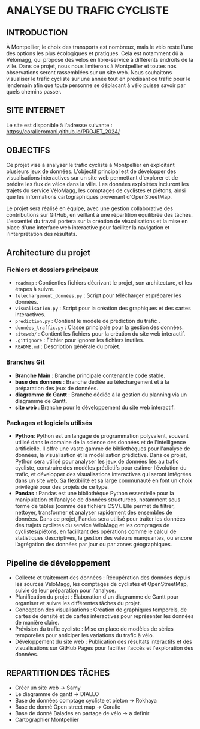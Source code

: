 # ANALYSE DU TRAFIC CYCLISTE

## INTRODUCTION
À Montpellier, le choix des transports est nombreux, mais le vélo reste l'une des options les plus écologiques et pratiques. Cela est notamment dû à Vélomagg, qui propose des vélos en libre-service à différents endroits de la ville.
Dans ce projet, nous nous limiterons à Montpellier et toutes nos observations seront rassemblées sur un site web. Nous souhaitons visualiser le trafic cycliste sur une année tout en prédisant ce trafic pour le lendemain afin que toute personne se déplacant à vélo puisse savoir par quels chemins passer.

## SITE INTERNET
Le site est disponible à l'adresse suivante :
https://coralieromani.github.io/PROJET_2024/

## OBJECTIFS 
Ce projet vise à analyser le trafic cycliste à Montpellier en exploitant plusieurs jeux de données. L'objectif principal est de développer des visualisations interactives sur un site web permettant d'explorer et de prédire les flux de vélos dans la ville. Les données exploitées incluront les trajets du service VéloMagg, les comptages de cyclistes et piétons, ainsi que les informations cartographiques provenant d'OpenStreetMap.

Le projet sera réalisé en équipe, avec une gestion collaborative des contributions sur GitHub, en veillant à une répartition équilibrée des tâches. L'essentiel du travail portera sur la création de visualisations et la mise en place d'une interface web interactive pour faciliter la navigation et l'interprétation des résultats.


## Architecture du projet

### Fichiers et dossiers principaux

- `roadmap` : Contientles fichiers décrivant le projet, son architecture, et les étapes à suivre.
- `telechargement_données.py` : Script pour télécharger et préparer les données.
- `visualisation.py` : Script pour la création des graphiques et des cartes interactives.
- `prediction.py` : Contient le modèle de prédiction du trafic .
 - `données_traffic.py` : Classe principale pour la gestion des données.
- `siteweb/` : Contient les fichiers pour la création du site web interactif.
- `.gitignore` : Fichier pour ignorer les fichiers inutiles.
- `README.md` : Description générale du projet.
### Branches Git
- **Branche Main** : Branche principale contenant le code stable.
- **base des données** : Branche dédiée au téléchargement et à la préparation des jeux de données.
- **diagramme de Gantt** : Branche dédiée à la gestion du planning via un diagramme de Gantt.
- **site web** : Branche pour le développement du site web interactif.

### Packages et logiciels utilisés
- **Python**:
Python est un langage de programmation polyvalent, souvent utilisé dans le domaine de la science des données et de l'intelligence artificielle. Il offre une vaste gamme de bibliothèques pour l'analyse de données, la visualisation et la modélisation prédictive. Dans ce projet, Python sera utilisé pour analyser les jeux de données liés au trafic cycliste, construire des modèles prédictifs pour estimer l’évolution du trafic, et développer des visualisations interactives qui seront intégrées dans un site web. Sa flexibilité et sa large communauté en font un choix privilégié pour des projets de ce type.
- **Pandas** :
Pandas est une bibliothèque Python essentielle pour la manipulation et l’analyse de données structurées, notamment sous forme de tables (comme des fichiers CSV). Elle permet de filtrer, nettoyer, transformer et analyser rapidement des ensembles de données. Dans ce projet, Pandas sera utilisé pour traiter les données des trajets cyclistes du service VéloMagg et les comptages de cyclistes/piétons, en facilitant des opérations comme le calcul de statistiques descriptives, la gestion des valeurs manquantes, ou encore l’agrégation des données par jour ou par zones géographiques.
## Pipeline de développement
- Collecte et traitement des données : Récupération des données depuis les sources VéloMagg, les comptages de cyclistes et OpenStreetMap, suivie de leur préparation pour l'analyse.
- Planification du projet : Élaboration d'un diagramme de Gantt pour organiser et suivre les différentes tâches du projet.
- Conception des visualisations : Création de graphiques temporels, de cartes de densité et de cartes interactives pour représenter les données de manière claire.
- Prévision du trafic cycliste : Mise en place de modèles de séries temporelles pour anticiper les variations du trafic à vélo.
- Développement du site web : Publication des résultats interactifs et des visualisations sur GitHub Pages pour faciliter l'accès et l'exploration des données.
## REPARTITION DES TÂCHES
- Créer un site web -> Samy
- Le diagramme de gantt -> DIALLO
- Base de données comptage cycliste et pieton -> Rokhaya
- Base de donné Open street map -> Coralie
- Base de donné Balades en partage de vélo -> a definir
- Cartographier Montpellier